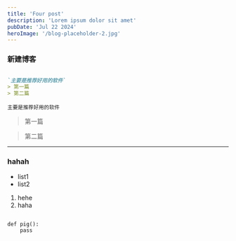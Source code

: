 ```yaml
---
title: 'Four post'
description: 'Lorem ipsum dolor sit amet'
pubDate: 'Jul 22 2024'
heroImage: '/blog-placeholder-2.jpg'
---
```


### 新建博客

```markdown

`主要是推荐好用的软件`
> 第一篇
> 第二篇

```

`主要是推荐好用的软件`
> 第一篇

> 第二篇

----

### hahah 

- list1
- list2

1. hehe
2. haha


```

def pig():
    pass

```

